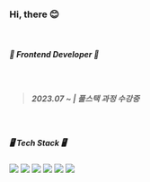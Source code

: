 ### Hi, there 😊
<br/>

##### 🌱 Frontend Developer 🌱
<br/>

> ##### 2023.07 ~ |  풀스택 과정 수강중
<br/>

##### 🖥️ Tech Stack 🖥️
<img src="https://img.shields.io/badge/HTML5-E34F26?style=for-the-badge&logo=html5&logoColor=fff"/> <img src="https://img.shields.io/badge/CSS3-1572B6?style=for-the-badge&logo=css3&logoColor=fff"/> <img src="https://img.shields.io/badge/javascript-F7DF1E?style=for-the-badge&logo=javascript&logoColor=000"/> <img src="https://img.shields.io/badge/React-282c34?style=for-the-badge&logo=react&logoColor=61DAFB"/> <img src="https://img.shields.io/badge/MYSQL-4479A1?style=for-the-badge&logo=mysql&logoColor=fff"/> <img src="https://img.shields.io/badge/node.js-339933?style=for-the-badge&logo=nodedotjs&logoColor=fff"/><br/><br/>


